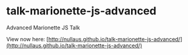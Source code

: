 # talk-marionette-js-advanced
Advanced Marionette JS Talk

View now here: [http://nullaus.github.io/talk-marionette-js-advanced/](http://nullaus.github.io/talk-marionette-js-advanced/)
